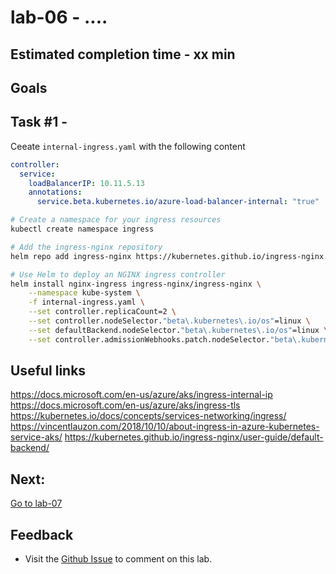 # lab-06 - ....

## Estimated completion time - xx min


## Goals

## Task #1 - 

Ceeate `internal-ingress.yaml` with the following content

```yaml
controller:
  service:
    loadBalancerIP: 10.11.5.13
    annotations:
      service.beta.kubernetes.io/azure-load-balancer-internal: "true"
```

```bash
# Create a namespace for your ingress resources
kubectl create namespace ingress

# Add the ingress-nginx repository
helm repo add ingress-nginx https://kubernetes.github.io/ingress-nginx

# Use Helm to deploy an NGINX ingress controller
helm install nginx-ingress ingress-nginx/ingress-nginx \
    --namespace kube-system \
    -f internal-ingress.yaml \
    --set controller.replicaCount=2 \
    --set controller.nodeSelector."beta\.kubernetes\.io/os"=linux \
    --set defaultBackend.nodeSelector."beta\.kubernetes\.io/os"=linux \
    --set controller.admissionWebhooks.patch.nodeSelector."beta\.kubernetes\.io/os"=linux

```

## Useful links

https://docs.microsoft.com/en-us/azure/aks/ingress-internal-ip
https://docs.microsoft.com/en-us/azure/aks/ingress-tls
https://kubernetes.io/docs/concepts/services-networking/ingress/
https://vincentlauzon.com/2018/10/10/about-ingress-in-azure-kubernetes-service-aks/
https://kubernetes.github.io/ingress-nginx/user-guide/default-backend/


## Next: 

[Go to lab-07](../lab-07/readme.md)

## Feedback

* Visit the [Github Issue](https://github.com/evgenyb/aks-workshops/issues/xx) to comment on this lab. 
